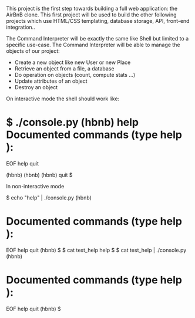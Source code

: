 This project is the first step towards building a full web application: the AirBnB clone. This first project will be used to build the other following projects which use HTML/CSS templating, database storage, API, front-end integration..


The Command Interpreter will be exactly the same like Shell but limited to a specific use-case.
The Command Interpreter will be able to manage the objects of our project:
* Create a new object like new User or new Place
* Retrieve an object from a file, a database
* Do operation on objects (count, compute stats ...)
* Update attributes of an object
* Destroy an object

On interactive mode the shell should work like:

$ ./console.py
(hbnb) help
Documented commands (type help <topic>):
========================================
EOF  help  quit

(hbnb) 
(hbnb) 
(hbnb) quit
$

In non-interactive mode

$ echo "help" | ./console.py
(hbnb)

Documented commands (type help <topic>):
========================================
EOF  help  quit
(hbnb) 
$
$ cat test_help
help
$
$ cat test_help | ./console.py
(hbnb)

Documented commands (type help <topic>):
========================================
EOF  help  quit
(hbnb) 
$

